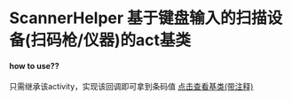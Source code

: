 # ScannerHelper 基于键盘输入的扫描设备(扫码枪/仪器)的act基类</br>
#### how to use??</br>
只需继承该activity，实现该回调即可拿到条码值
[点击查看基类(带注释)](https://github.com/SSuperYe/ScannerHelper/ScannerHelper/app/src/main/java/com/suchhard/scannerhelper/BaseScannerActivity.java)<br>
